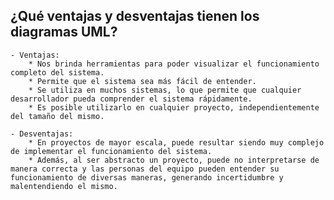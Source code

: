 ## ¿Qué ventajas y desventajas tienen los diagramas UML?

    - Ventajas: 
        * Nos brinda herramientas para poder visualizar el funcionamiento completo del sistema.
        * Permite que el sistema sea más fácil de entender.
        * Se utiliza en muchos sistemas, lo que permite que cualquier desarrollador pueda comprender el sistema rápidamente. 
        * Es posible utilizarlo en cualquier proyecto, independientemente del tamaño del mismo.

    - Desventajas:
        * En proyectos de mayor escala, puede resultar siendo muy complejo de implementar el funcionamiento del sistema.
        * Además, al ser abstracto un proyecto, puede no interpretarse de manera correcta y las personas del equipo pueden entender su funcionamiento de diversas maneras, generando incertidumbre y malentendiendo el mismo. 
